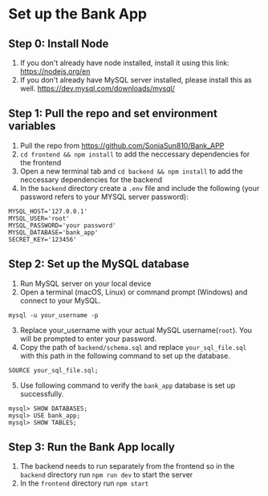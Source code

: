# Set up the Bank App
## Step 0: Install Node
1. If you don't already have node installed, install it using this link: https://nodejs.org/en
2. If you don't already have MySQL server installed, please install this as well. https://dev.mysql.com/downloads/mysql/

## Step 1: Pull the repo and set environment variables
1. Pull the repo from https://github.com/SoniaSun810/Bank_APP
2. `cd frontend && npm install` to add the neccessary dependencies for the frontend
3. Open a new terminal tab and `cd backend && npm install` to add the neccessary dependencies for the backend
4. In the `backend` directory create a `.env` file and include the following (your password refers to your MYSQL server password):
```
MYSQL_HOST='127.0.0.1'
MYSQL_USER='root'
MYSQL_PASSWORD='your password'
MYSQL_DATABASE='bank_app'
SECRET_KEY='123456'
```

## Step 2: Set up the MySQL database
1. Run MySQL server on your local device
2. Open a terminal (macOS, Linux) or command prompt (Windows) and connect to your MySQL.

```
mysql -u your_username -p
```
3. Replace your_username with your actual MySQL username(`root`). You will be prompted to enter your password.
4. Copy the path of `backend/schema.sql` and replace `your_sql_file.sql` with this path in the following command to set up the database.
```
SOURCE your_sql_file.sql;
```
5. Use following command to verify the `bank_app` database is set up successfully. 
```
mysql> SHOW DATABASES;
mysql> USE bank_app;
mysql> SHOW TABLES;
```
## Step 3: Run the Bank App locally
1. The backend needs to run separately from the frontend so in the `backend` directory run `npm run dev` to start the server
2. In the `frontend` directory run `npm start`
